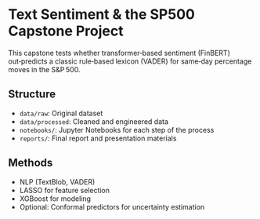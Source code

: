 # Text Sentiment & the SP500 Capstone Project

This capstone tests whether transformer‑based sentiment (FinBERT) out‑predicts a classic rule‑based lexicon (VADER) for same‑day percentage moves in the S&P 500.

## Structure
- `data/raw`: Original dataset
- `data/processed`: Cleaned and engineered data
- `notebooks/`: Jupyter Notebooks for each step of the process
- `reports/`: Final report and presentation materials

## Methods
- NLP (TextBlob, VADER)
- LASSO for feature selection
- XGBoost for modeling
- Optional: Conformal predictors for uncertainty estimation


